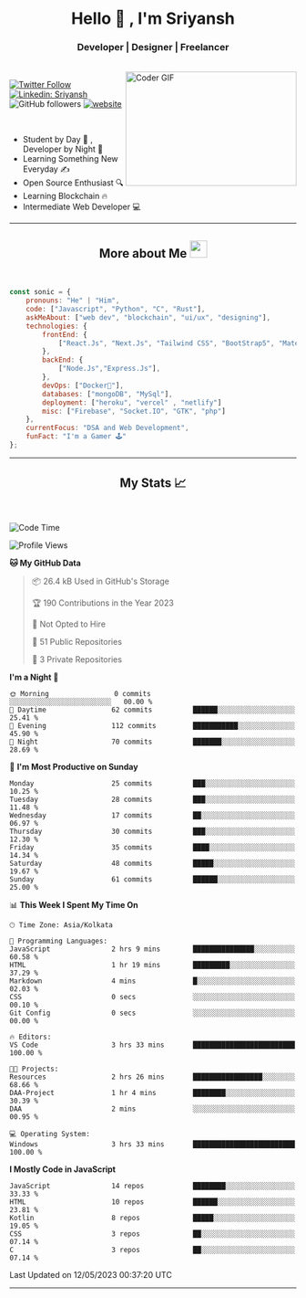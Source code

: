 
<h1 align="center">Hello  👋 , I'm Sriyansh</h1>
<h3 align="center">Developer | Designer | Freelancer </h3>
<br>
<img alt="Coder GIF" align="right" height=200 width=300 src="https://miro.medium.com/max/1360/0*7Q3yvSIv_t0ioJ-Z.gif" />

[![Twitter Follow](https://img.shields.io/twitter/follow/ShivamSriyansh?label=Follow)](https://twitter.com/intent/follow?screen_name=ShivamSriyansh)
[![Linkedin: Sriyansh](https://img.shields.io/badge/-Sriyansh-blue?style=flat-square&logo=Linkedin&logoColor=white&link=https://www.linkedin.com/in/sriyansh-shivam/)](https://www.linkedin.com/in/sriyansh-shivam/)
![GitHub followers](https://img.shields.io/github/followers/SoNiC-HeRE?label=Follow&style=social)
[![website](https://img.shields.io/badge/Website-46a2f1.svg?&style=flat-square&logo=Google-Chrome&logoColor=white&link=https://ss-portfolio.vercel.app/)](https://ss-portfolio.vercel.app/)

<br/>

- Student by Day 🌅 , Developer by Night 🌃
- Learning Something New Everyday ✍️
- Open Source Enthusiast 🔍
- Learning Blockchain 🔥
- Intermediate Web Developer 💻



<hr/>

<h2 align="center">More about Me <img src="https://emojis.slackmojis.com/emojis/images/1531849430/4246/blob-sunglasses.gif?1531849430" width="30"/> </h3>
<br>

```javascript
const sonic = {
    pronouns: "He" | "Him",
    code: ["Javascript", "Python", "C", "Rust"],
    askMeAbout: ["web dev", "blockchain", "ui/ux", "designing"],
    technologies: {
        frontEnd: {
            ["React.Js", "Next.Js", "Tailwind CSS", "BootStrap5", "MaterialUI"]
        },
        backEnd: {
            ["Node.Js","Express.Js"],
        },
        devOps: ["Docker🐳"],
        databases: ["mongoDB", "MySql"],
        deployment: ["heroku", "vercel" , "netlify"]
        misc: ["Firebase", "Socket.IO", "GTK", "php"]
    },
    currentFocus: "DSA and Web Development",
    funFact: "I'm a Gamer 🕹️"
};
```
<hr/>

<h2 align="center"> My Stats 📈 </h2>
<br />

<!--START_SECTION:waka-->
![Code Time](http://img.shields.io/badge/Code%20Time-6%20hrs%2058%20mins-blue)

![Profile Views](http://img.shields.io/badge/Profile%20Views-23-blue)

**🐱 My GitHub Data** 

> 📦 26.4 kB Used in GitHub's Storage 
 > 
> 🏆 190 Contributions in the Year 2023
 > 
> 🚫 Not Opted to Hire
 > 
> 📜 51 Public Repositories 
 > 
> 🔑 3 Private Repositories 
 > 
**I'm a Night 🦉** 

```text
🌞 Morning                0 commits           ░░░░░░░░░░░░░░░░░░░░░░░░░   00.00 % 
🌆 Daytime                62 commits          ██████░░░░░░░░░░░░░░░░░░░   25.41 % 
🌃 Evening                112 commits         ███████████░░░░░░░░░░░░░░   45.90 % 
🌙 Night                  70 commits          ███████░░░░░░░░░░░░░░░░░░   28.69 % 
```
📅 **I'm Most Productive on Sunday** 

```text
Monday                   25 commits          ███░░░░░░░░░░░░░░░░░░░░░░   10.25 % 
Tuesday                  28 commits          ███░░░░░░░░░░░░░░░░░░░░░░   11.48 % 
Wednesday                17 commits          ██░░░░░░░░░░░░░░░░░░░░░░░   06.97 % 
Thursday                 30 commits          ███░░░░░░░░░░░░░░░░░░░░░░   12.30 % 
Friday                   35 commits          ████░░░░░░░░░░░░░░░░░░░░░   14.34 % 
Saturday                 48 commits          █████░░░░░░░░░░░░░░░░░░░░   19.67 % 
Sunday                   61 commits          ██████░░░░░░░░░░░░░░░░░░░   25.00 % 
```


📊 **This Week I Spent My Time On** 

```text
🕑︎ Time Zone: Asia/Kolkata

💬 Programming Languages: 
JavaScript               2 hrs 9 mins        ███████████████░░░░░░░░░░   60.58 % 
HTML                     1 hr 19 mins        █████████░░░░░░░░░░░░░░░░   37.29 % 
Markdown                 4 mins              █░░░░░░░░░░░░░░░░░░░░░░░░   02.03 % 
CSS                      0 secs              ░░░░░░░░░░░░░░░░░░░░░░░░░   00.10 % 
Git Config               0 secs              ░░░░░░░░░░░░░░░░░░░░░░░░░   00.00 % 

🔥 Editors: 
VS Code                  3 hrs 33 mins       █████████████████████████   100.00 % 

🐱‍💻 Projects: 
Resources                2 hrs 26 mins       █████████████████░░░░░░░░   68.66 % 
DAA-Project              1 hr 4 mins         ████████░░░░░░░░░░░░░░░░░   30.39 % 
DAA                      2 mins              ░░░░░░░░░░░░░░░░░░░░░░░░░   00.95 % 

💻 Operating System: 
Windows                  3 hrs 33 mins       █████████████████████████   100.00 % 
```

**I Mostly Code in JavaScript** 

```text
JavaScript               14 repos            ████████░░░░░░░░░░░░░░░░░   33.33 % 
HTML                     10 repos            ██████░░░░░░░░░░░░░░░░░░░   23.81 % 
Kotlin                   8 repos             █████░░░░░░░░░░░░░░░░░░░░   19.05 % 
CSS                      3 repos             ██░░░░░░░░░░░░░░░░░░░░░░░   07.14 % 
C                        3 repos             ██░░░░░░░░░░░░░░░░░░░░░░░   07.14 % 
```




 Last Updated on 12/05/2023 00:37:20 UTC
<!--END_SECTION:waka-->
<hr />
